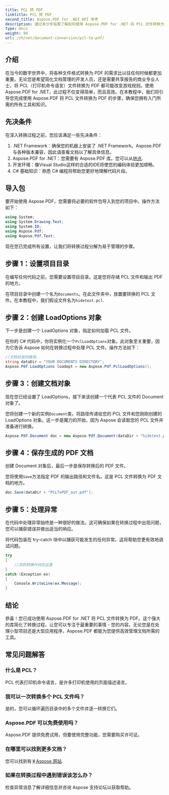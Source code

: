 ```yaml
---
title: PCL 转 PDF
linktitle: PCL 转 PDF
second_title: Aspose.PDF for .NET API 参考
description: 通过本分步指南了解如何使用 Aspose.PDF for .NET 将 PCL 文件转换为 PDF。非常适合开发人员和企业。
type: docs
weight: 90
url: /zh/net/document-conversion/pcl-to-pdf/
---
```

## 介绍

在当今的数字世界中，将各种文件格式转换为 PDF 的需求比以往任何时候都更加重要。无论您是希望简化文档管理的开发人员，还是需要共享报告的商业专业人士，将 PCL（打印机命令语言）文件转换为 PDF 都可能改变游戏规则。使用 Aspose.PDF for .NET，此过程不仅变得简单，而且高效。在本教程中，我们将引导您完成使用 Aspose.PDF 将 PCL 文件转换为 PDF 的步骤，确保您拥有入门所需的所有工具和知识。

## 先决条件

在深入转换过程之前，您应该满足一些先决条件：

1. .NET Framework：确保您的机器上安装了 .NET Framework。Aspose.PDF 与各种版本兼容，因此请查看文档以了解具体信息。
2.  Aspose.PDF for .NET：您需要有 Aspose.PDF 库。您可以从[地点](https://releases.aspose.com/pdf/net/).
3. 开发环境：像Visual Studio这样的合适的IDE将使您的编码体验更加顺畅。
4. C# 基础知识：熟悉 C# 编程将帮助您更好地理解代码片段。

## 导入包

要开始使用 Aspose.PDF，您需要将必要的软件包导入到您的项目中。操作方法如下：

```csharp
using System;
using System.Drawing.Text;
using System.IO;
using Aspose.Pdf;
using Aspose.Pdf.Text;
```

现在您已完成所有设置，让我们将转换过程分解为易于管理的步骤。

## 步骤 1：设置项目目录

在编写任何代码之前，您需要设置项目目录。这是您将存储 PCL 文件和输出 PDF 的地方。

在项目目录中创建一个名为`Documents`。在此文件夹中，放置要转换的 PCL 文件。在本教程中，我们假设文件名为`hidetext.pcl`.

## 步骤 2：创建 LoadOptions 对象

下一步是创建一个 LoadOptions 对象，指定如何加载 PCL 文件。

在你的 C# 代码中，你将实例化一个`PclLoadOptions`对象。此对象至关重要，因为它告诉 Aspose 如何在转换过程中处理 PCL 文件。操作方法如下：

```csharp
//文档目录的路径。
string dataDir = "YOUR DOCUMENTS DIRECTORY";
Aspose.Pdf.LoadOptions loadopt = new Aspose.Pdf.PclLoadOptions();
```

## 步骤 3：创建文档对象

现在您已经设置了 LoadOptions，接下来该创建一个代表 PCL 文件的 Document 对象了。

您将创建一个新的实例`Document`类，将路径传递给您的 PCL 文件和您刚刚创建的 LoadOptions 对象。这一步是魔力的开始，因为 Aspose 会读取您的 PCL 文件并准备进行转换。

```csharp
Aspose.Pdf.Document doc = new Aspose.Pdf.Document(dataDir + "hidetext.pcl", loadopt);
```

## 步骤 4：保存生成的 PDF 文档

创建 Document 对象后，最后一步是保存转换后的 PDF 文件。

您将使用`Save`方法指定 PDF 的输出路径和文件名。这是 PCL 文件转换为 PDF 文档的地方。

```csharp
doc.Save(dataDir + "PCLToPDF_out.pdf");
```

## 步骤 5：处理异常

在代码中处理异常始终是一种很好的做法。这可确保如果在转换过程中出现问题，您可以捕获错误并做出适当的响应。

将代码包装在 try-catch 块中以捕获可能发生的任何异常。这将帮助您更有效地调试问题。

```csharp
try
{
    //您的转换代码在这里
}
catch (Exception ex)
{
    Console.WriteLine(ex.Message);
}
```

## 结论

恭喜！您已成功使用 Aspose.PDF for .NET 将 PCL 文件转换为 PDF。这个强大的库简化了转换过程，让您可以专注于最重要的事情 - 您的内容。无论您是在处理小型项目还是大型应用程序，Aspose.PDF 都能为您提供高效管理文档所需的工具。

## 常见问题解答

### 什么是 PCL？
PCL 代表打印机命令语言，是许多打印机使用的页面描述语言。

### 我可以一次转换多个 PCL 文件吗？
是的，您可以循环遍历目录中的多个文件并逐一转换它们。

### Aspose.PDF 可以免费使用吗？
Aspose.PDF 提供免费试用，但要使用完整功能，您需要购买许可证。

### 在哪里可以找到更多文档？
您可以找到有关[Aspose 网站](https://reference.aspose.com/pdf/net/).

### 如果在转换过程中遇到错误该怎么办？
检查异常消息了解详细信息并咨询 Aspose 支持论坛以获取帮助。